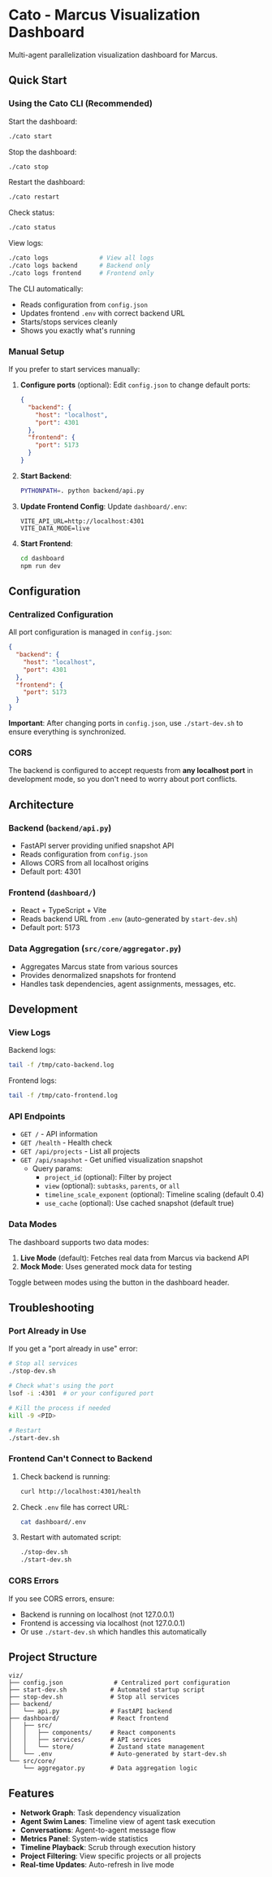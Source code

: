 # Cato - Marcus Visualization Dashboard

Multi-agent parallelization visualization dashboard for Marcus.

## Quick Start

### Using the Cato CLI (Recommended)

Start the dashboard:
```bash
./cato start
```

Stop the dashboard:
```bash
./cato stop
```

Restart the dashboard:
```bash
./cato restart
```

Check status:
```bash
./cato status
```

View logs:
```bash
./cato logs              # View all logs
./cato logs backend      # Backend only
./cato logs frontend     # Frontend only
```

The CLI automatically:
- Reads configuration from `config.json`
- Updates frontend `.env` with correct backend URL
- Starts/stops services cleanly
- Shows you exactly what's running

### Manual Setup

If you prefer to start services manually:

1. **Configure ports** (optional):
   Edit `config.json` to change default ports:
   ```json
   {
     "backend": {
       "host": "localhost",
       "port": 4301
     },
     "frontend": {
       "port": 5173
     }
   }
   ```

2. **Start Backend**:
   ```bash
   PYTHONPATH=. python backend/api.py
   ```

3. **Update Frontend Config**:
   Update `dashboard/.env`:
   ```
   VITE_API_URL=http://localhost:4301
   VITE_DATA_MODE=live
   ```

4. **Start Frontend**:
   ```bash
   cd dashboard
   npm run dev
   ```

## Configuration

### Centralized Configuration

All port configuration is managed in `config.json`:

```json
{
  "backend": {
    "host": "localhost",
    "port": 4301
  },
  "frontend": {
    "port": 5173
  }
}
```

**Important**: After changing ports in `config.json`, use `./start-dev.sh` to ensure everything is synchronized.

### CORS

The backend is configured to accept requests from **any localhost port** in development mode, so you don't need to worry about port conflicts.

## Architecture

### Backend (`backend/api.py`)
- FastAPI server providing unified snapshot API
- Reads configuration from `config.json`
- Allows CORS from all localhost origins
- Default port: 4301

### Frontend (`dashboard/`)
- React + TypeScript + Vite
- Reads backend URL from `.env` (auto-generated by `start-dev.sh`)
- Default port: 5173

### Data Aggregation (`src/core/aggregator.py`)
- Aggregates Marcus state from various sources
- Provides denormalized snapshots for frontend
- Handles task dependencies, agent assignments, messages, etc.

## Development

### View Logs

Backend logs:
```bash
tail -f /tmp/cato-backend.log
```

Frontend logs:
```bash
tail -f /tmp/cato-frontend.log
```

### API Endpoints

- `GET /` - API information
- `GET /health` - Health check
- `GET /api/projects` - List all projects
- `GET /api/snapshot` - Get unified visualization snapshot
  - Query params:
    - `project_id` (optional): Filter by project
    - `view` (optional): `subtasks`, `parents`, or `all`
    - `timeline_scale_exponent` (optional): Timeline scaling (default 0.4)
    - `use_cache` (optional): Use cached snapshot (default true)

### Data Modes

The dashboard supports two data modes:

1. **Live Mode** (default): Fetches real data from Marcus via backend API
2. **Mock Mode**: Uses generated mock data for testing

Toggle between modes using the button in the dashboard header.

## Troubleshooting

### Port Already in Use

If you get a "port already in use" error:

```bash
# Stop all services
./stop-dev.sh

# Check what's using the port
lsof -i :4301  # or your configured port

# Kill the process if needed
kill -9 <PID>

# Restart
./start-dev.sh
```

### Frontend Can't Connect to Backend

1. Check backend is running:
   ```bash
   curl http://localhost:4301/health
   ```

2. Check `.env` file has correct URL:
   ```bash
   cat dashboard/.env
   ```

3. Restart with automated script:
   ```bash
   ./stop-dev.sh
   ./start-dev.sh
   ```

### CORS Errors

If you see CORS errors, ensure:
- Backend is running on localhost (not 127.0.0.1)
- Frontend is accessing via localhost (not 127.0.0.1)
- Or use `./start-dev.sh` which handles this automatically

## Project Structure

```
viz/
├── config.json              # Centralized port configuration
├── start-dev.sh            # Automated startup script
├── stop-dev.sh             # Stop all services
├── backend/
│   └── api.py              # FastAPI backend
├── dashboard/              # React frontend
│   ├── src/
│   │   ├── components/     # React components
│   │   ├── services/       # API services
│   │   └── store/          # Zustand state management
│   └── .env                # Auto-generated by start-dev.sh
└── src/core/
    └── aggregator.py       # Data aggregation logic
```

## Features

- **Network Graph**: Task dependency visualization
- **Agent Swim Lanes**: Timeline view of agent task execution
- **Conversations**: Agent-to-agent message flow
- **Metrics Panel**: System-wide statistics
- **Timeline Playback**: Scrub through execution history
- **Project Filtering**: View specific projects or all projects
- **Real-time Updates**: Auto-refresh in live mode
